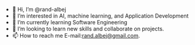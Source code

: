 - 👋 Hi, I’m @rand-albej
- 👀 I’m interested in AI, machine learning, and Application Development
- 🌱 I’m currently learning Software Engineering
- 💞️ I’m looking to learn new skills and collaborate on projects.
- 📫 How to reach me E-mail:rand.albej@gmail.com.

<!---
rand-albej/rand-albej is a ✨ special ✨ repository because its `README.md` (this file) appears on your GitHub profile.
You can click the Preview link to take a look at your changes.
--->
